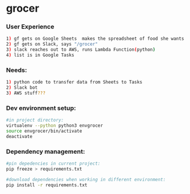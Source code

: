 # grocer

### User Experience
```bash
1) gf gets on Google Sheets  makes the spreadsheet of food she wants
2) gf gets on Slack, says "/grocer"
3) slack reaches out to AWS, runs Lambda Function(python)
4) list is in Google Tasks
```

### Needs:
```bash
1) python code to transfer data from Sheets to Tasks
2) Slack bot
3) AWS stuff???
```


### Dev environment setup:
```bash
#in project directory:
virtualenv --python python3 envgrocer
source envgrocer/bin/activate
deactivate
```

### Dependency management:
```bash
#pin depedencies in current project:
pip freeze > requirements.txt

#download dependencies when working in different environment:
pip install -r requirements.txt
```